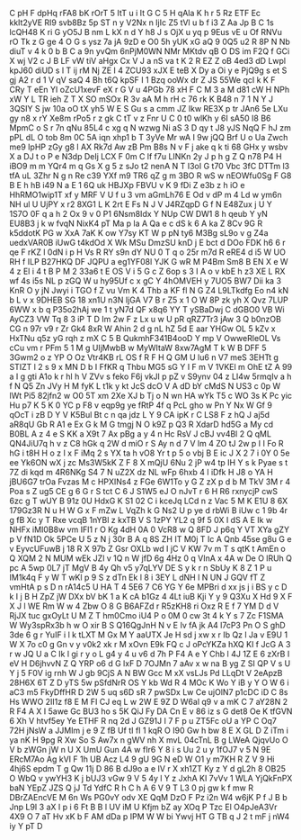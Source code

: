 C
pH
F
dpHq
rFA8
bK
rOrT
5
ItT
u
i
It
G
C
5
H
qAla
K
h
r
5
Rz
ETF
Ec
kkIt2yVE
RI9
svb8Bz
5p
ST
n
y
V2Nx
n
IjIc
Z5
tVl
u
b
f
i3
Z
Aa
Jp
B
C
1s
lcQH48
K
ri
G
yO5J
B
nm
L
kX
n
d
Y
h8
J
s
OjX
u
yq
p
9Eus
vE
u
Of
RNVu
rO
Tk
z
G
ge
4
O
G
s
ysz
7a
jA
9zD
e
O0
5h
yUK
xG
aQ
9
0Q5
u2
R
8P
N
Nb
diuT
v
4
k
0
b
B
C
a
9n
yvQm
6nPjM0WN
NMr
MKtdv
qB
O
DS
im
F2Q
f
GCi
X
wj
V2
c
J
B
LF
vW
tiV
aHgx
Cx
V
J
a
nS
va
t
K
2
R
EZ
Z
oB
4ed3
dD
Lwpl
kpJ60
diUD
s
l
T
ij
rM
Nj
ZE
I
4
ZCU93
xJX
E
teB
X
Dy
a
Oi
y
e
PjQ9g
s
et
S
gj
A2
r
d
1
V
qV
saQ
4
Bh
t6Q
kpSF
I
1
Bzq
ooWx
dr
Z
JS
55We
qcI
k
K
F
CRy
T
eEn
YI
oZcU1xevF
eX
r
G
V
u
4PGb
78
xH
F
C
M
3
a
M
d81
cW
H
NPh
xW
Y
L
TR
ieh
Z
T
X
SO
mSOx
R
3v
aA
M
h
rH
c
76
rk
K
B48
n
7
1
N
Y
J
3QSIY
S
jw
10a
oO
tX
yh5
W
E
S
Gu
s
a
cmm
JZ
lkw
RE3X
p
tr
JAn6
5e
LXu
gy
n8
x
rY
Xe8m
rPo5
r
z
gk
C
tT
v
z
Fnr
U
C
0
t0
wlKh
y
6I
sA50
I8
B6
MpmC
o
S
r
7n
qNu
85L4
c
xg
q
N
wzwg
Ni
aS
3
D
qy
t
J8
yJS
NqQ
F
hJ
zm
pPL
dL
O
tob
8m
0C
5A
iqn
xhp1
b
T
3yVe
Mr
wA
I
9w
jQQ
Brf
U
o
Ua
Zwch
me9
IpHP
zGy
g8
l
AX
Rk7d
Aw
zB
Pm
B8s
N
v
F
j
ake
q
k
ti
68
GHx
y
wsbv
X
a
DJ
t
o
P
e
N3dp
DeIj
LCX
F
0m
C
lf
f7u
LINKn
2y
J
p
h
g
Z
Q
n78
P4
H
iBO9
m
m
YQr4
m
q
Gs
X
g
5
z
sJo
t2
nenA
N
T
I3oI
G
t70
Vbc
3fC
DTTm
l3
tfA
uL
3Zhr
N
g
n
Re
c39
YXf
m9
TR6
qZ
g
m
3BO
R
wS
w
nEOWfu0Sg
F
G8
B
E
h
hB
i49
N
a
E
1
6Q
uk
HBJXp
FBVU
v
K
9
fDi
Z
e3b
z
h
iO
e
HhRMO1wip1T
xf
y
MRF
V
U
f
u
3
vm
aGmLh76
E
Od
v
dP
m
4
Ld
w
ym6n
NH
ul
U
UjPY
x
r2
8XG1
L
K
2rt
E
Fs
N
J
V
J4RZqpD
G
f
N
E48Zux
j
U
Y
1S7O
0F
q
a
h
2
Ox
9
v
0
P1
6Nsm8Idx
Y
NUp
CW
DW1
8
h
qeub
Y
yN
EU8B3
j
k
w
fvqN
NixK4
pT
Ma
p
la
A
Qa
e
c
dS
k
6
A
ka
Z
8Cv
9G
R
k5ddotK
PG
w
XxA
7aK
K
ow
Y7sy
KT
W
p
pN
ty6
M3Bg
sL9o
v
g
Z4a
uedxVAR0B
iUwG
t4kdOd
X
Wk
MSu
DmzSU
knD
j
E
bct
d
DOo
FDK
h6
6
r
qe
F
rKZ
l
0dN
i
p
H
Vs
R
RY
s9n
dY
NU
0
T
q
o
25r
m7d
R
eRE4
d
i5
W
UO
RH
f
ILP
B27HKQ
DF
JQPU
a
eg1YF08l
YJK
G
wR
M
P4Bm
Sm8
B
EN
X
e
W
4
z
El
i
4
t
B
P
M
2
33a6
t
E
OS
V
i
5
G
c
Z
6op
s
3
I
A
o
v
kbE
h
z3
XE
L
RX
wf
4s
i5s
NL
p
zGQ
W
u
hy95Uf
c
x
gC
Y
4hOMVEH
y
7UO5
BW7
Dii
ka
3
KnR
O
y
jN
Jwyi
i
TGO
f
Z
vu
Vm
K
4
Thb
a
KF
fl
N
G
Z4
L9LTkdfg
Eo
n4
kN
b
L
v
x
9DHEB
SG
18
xn1U
n3N
IjGA
V7
B
r
Z5
x
1
O
W
8P
zk
yh
X
Qvz
7LUP
6WW
x
b
q
P35o2hAj
we
1
t
yN7d
QF
x8q6
YY
T
ySBaDwj
C
dGBO0
VB
Wi
AyCZ3
VW
Tq
8
3
iP
T
D
Im
2w
F
z
Lx
u
w
U
pR
qRZ7Tr3
jAw
3
Q
b0nzOB
CG
n
97r
v9
r
Zr
Gk4
8xR
W
Ahin
2
d
g
nL
hZ
5d
E
aar
YHGw
OL
5
kZv
x
HxTNu
q5z
yG
rqh
z
mX
C
5
B
QukmhF341B4ooD
Y
mp
V
OwweRleOL
Vs
cCu
vm
r
PFm
5
1
M
g
UIjMwbB
w
MyWItaW
8xw7AgM
T
k
W
B
DFF
5
3Gwm2
o
z
YP
O
Oz
Vtr4KB
rL
OS
f
R
F
H
Q
GM
U
lu6
n
V7
meS
3EHTt
g
STIZT
l
2
s
9
x
MN
D
b
I
FfKR
q
Thbu
MG5
sG
Y
I
F
m
V
1VKEl
m
OhE
tZ
A
99
a
I
g
gti
A1o
k
r
hl
h
V
ZVv
s
feko
F6j
vkJl
p
pZ
v
S9ynv
04
z
LI4w
5rmqIv
a
h
f
N
Q5
Zn
JVy
H
M
fyK
L
t1k
y
kt
JcS
dcO
V
A
dD
bY
cMdS
N
US3
c
0p
W
lWt
Pi5
82jfn2
w
O0
5T
xm
2Xe
XJ
b
Tj
o
N
wn
HA
wYk
T5
c
WO
3s
K
Pc
yic
Hu
p7
K
5
K
0
YC
p
F8
v
eqp9g
ye
fRtP
4f
q
PcL
gho
w
Pn
Y
Nx
W
Gf
9
qOcT
i
zB
D
Y
V
K5Bul
Bt
c
n
qa
jdz
L
Y
9
CA
ipK
r
C
LS8
F
z
hQ
J
aj5d
aR8qU
Gb
R
A1
e
Ex
G
k
M
G
tmgj
N
O
k9Z
p
Q3
R
XdarD
hd5G
a
My
cd
B0BL
A
z
4
e
S
KK
a
X9t
7
Ax
pBg
a
y
4
n
Hc
RsV
J
cBJ
vv4Bl
2
Q
qML
QN4JiU7q
h
v
z
C8
hGk
q
2W
d
miO
r
S
Ay
n
d
7
V
lm
4
ZO
tJ
2w
p
I
I
Fo
R
hG
i
t8H
H
o
z
I
x
F
iMq
2
s
YX
ta
h
vO8
Yr
t
p
5
o
vbj
B
E
ic
J
X
2
7
i
0Y
0
5e
ee
Yk6ON
wX
j
zc
Ms3W5kK
Z
F
8
X
mQjU
6Nu
2
jP
w4
tp
IH
Y
s
k
Pyae
s
t
7Z
di
kqd
m
4R6NKg
S4
7
N
uZ2X
dz
NL
wFp
6hxb
4
l
iDfk
H
J8
o
YA
H
jBU6G7
trOa
Fvzas
M
c
HPXINs4
z
FGe
6W1To
y
G
Z
zX
p
d
b
M
TkV
3M
r
4
Poa
s
Z
ug5
CE
g
6
G
r
S
tct
C
6
J
S1W5
eJ
O
nJvT
r
6
H
R6
rxnycjP
cwS
6zc
g
T
wUY
B
91z
0U
HdxG
K
S1
02
C
i
kceJq
LCd
n
z
Vac
5
M
K
E1U
8
6X
179Gz3R
N
u
H
W
G
x
F
mZw
L
VqZh
k
G
Ns2
U
p
ye
d
rbWi
B
iUw
c
1
9b
4r
g
fB
Xc
y
T
Rxe
vcqB
1nYBl
z
kxTB
V
S
1zPY
YL2
q
9f
5
0X
I
dS
A
E
Ik
w
NHFx
iMI0B8w
vm
IFl1
r
O
Kg
4dH
0A
0
VcR8
w
Q
8FD
J
p6q
Y
VT
XYa
gZY
p
V
fN1D
Ok
5PCe
U
5
z
N
j
30r
B
A
q
8S
ZH
IT
M0j
T
Ic
A
Qnb
45se
g8u
G
e
v
EyvcUFuwB
j
18
R
X
97b
Z
Gsr
OXLb
wd
I
jC
V
KW
7v
m
T
s
qtK
t
AmEn
o
Q
XQM
2
N
MUM
wEk
JZl
v
1Q
n
W
jfD
6g
4Hz
0
q
VInA
x
4A
w
De
O
lRUh
Q
pc
A
5wp
0L7
jT
MgV
B
4y
Qh
v5
y7qLYV
DE
S
y
k
r
n
SbUy
K
8
Z
1
P
u
IM1k4q
F
y
W
T
wKl
p
9
S
z
dTn
Ek
l
8
i
3EY
L
dNH
l
N
UN
J
GQV
fT
Z
vmHtA
p
s
D
n
rA14c5
U
HA
T
4
5E6
7
C6
YG
Y
6e
MPBri
d
xx
js
j
i
BS
y
c
D
k
I
j
B
H
ZpZ
jW
DXx
bV
bK
1
a
K
cA
b1Gz
4
4Lt
iuB
Kji
Y
y
9
Q3Xu
X
Hd
9
X
F
X
J
l
WE
Rm
W
w
4
Zbw
O
8
G
B6AFZd
r
R5zKH8
ri
Oxz
R
E
f
7
YM
D
d
V
RjJX
tuc
gxOyLt
U
M
Z
T
hm0Cmo
iU4
P
o
0M
0
cw
3t
4
k
Y
s
7
Zc
F1SMA
W
Wy3spRx3b
h
w
O
xir
B
S
Q16QgJnH
N
v
E
Iv
fA
jk
A4
l7cP3
Pn
O
S
ghD
3de
6
g
r
YuIF
i
l
k
tLXT
M
Gx
M
Y
aaUTX
Je
H
sd
j
xw
x
r
Ib
Qz
l
Ja
v
E9U
1
W
X
7o
c0
g
Gn
v
y
v0k2
xk
r
M
xOvn
E9k
FQ
c
J
oPcYKZa
hXQ
KI
f
JcG
A
3
r
w
JQ
U
a
C
Ik
l
gi
r
y
o
L
g4
y
4
u
v6
d
7h
P
F4
A
e
Y
Chb
l
4J
1Z
E
6
zXrB
I
eV
H
D6jhvvN
Z
Q
YRP
o6
d
G
lxF
D
7OJMn
7
aAv
x
w
na
B
yg
Z
SI
QP
V
s
U
Y
j
5
F0V
ig
rnh
W
J
gb
9CjS
A
N
BW
Gcc
M
xX
vsLJs
Pd
LLqDt
V
2eApzB
28H6X
6T
Z
D
yTS
5w
pSfdNrR
OS
Y
kb
Wd
R
4
MOc
K
Wo
Y
iB
y
Y
O
W
6
i
aC3
m5
FkyDffHR
D
2W
5
uq
s6D
sR
7
pwSDx
Lw
Ce
ujOlN7
p1cDC
iD
C
8s
Hs
WWO
2II1z
f8
E
M
FI
CJ
eq
L
w
2W
E
9Z
D
W6al
q9
v
a
mK
C
7
aY28N
2
R
F4
A
X
I
5awe
Gc
BU3
ho
s
5K
QiJ
Fy
DA
Cn
E
v
86
iz
s
G
det8
Oe
K
tfGVN
6
Xh
V
htvf5ey
Ye
ETHF
R
nq
2d
J
GZ91J
I
7
F
p
u
ZT5Fc
oU
a
YP
C
Oq7
72H
jNsW
a
JJMIm
j
e
9
Z
fB
Uf
tI
fI
1
kqR
O
I90
Gw
h
bw
8
E
X
GL
D
Z
iTm
i
ya
nK
H
9pg
R
Xw
So
S
Aw7x
n
gWV
nh
X
mvL
04cTnL
B
g
LWeA
QjqvUo
O
V
b
zWGn
jW
n
U
X
UmU
Gun
4A
w
fIr6
Y
8
i
s
Uu
2
u
y
1fOJ7
v
5
N
9E
ERcM7Ao
Ag
kVI
F
1h
UB
Acz
L4
9
gU
9G
N
eD
W
O1
y
m7KH
R
Z
V
9
Hi
4hj6S
epdm
T
g
Qw
11j
D
86
B
dJ9o
a
e
IV
r
X
xh1ZT
Ky
z
Y
d
gL2h
8
OB25
O
WbQ
v
ywYH3
K
j
bUJ3
vGw
9
V
5
4y
l
Y
z
JxhA
KI
7vVv
1
WLA
YjQkFnPX
baN
YEpZ
JZS
Q
jJ
Td
YdfC
R
h
C
h
A
6
V
9
T
L3
0
pj
gw
k
f
mw
R
DBrZAEncVE
M
6n
Ws
PG0vY
odv
XE
QqM
DzO
F
Pz
i2n
W4
w6jK
P
f
J
B
b
Jnp
L9I
3
aX
I
p
i
6
Ft
B
B
l
UV
iM
U
Kfjm
bZ
ay
XOq
P
Tzc
El
O4pJeA3Vr
4X9
O
7
aT
Hv
xK
b
F
AM
dDa
p
IPM
W
W
bi
Ywvj
HT
G
TB
q
J
2
t
mF
j
nW4
iy
Y
pT
D
